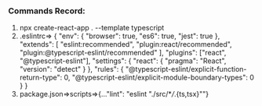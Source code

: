 ### Commands Record:

1. npx create-react-app . --template typescript
2. .eslintrc=> {
   "env": {
   "browser": true,
   "es6": true,
   "jest": true
   },
   "extends": [
   "eslint:recommended",
   "plugin:react/recommended",
   "plugin:@typescript-eslint/recommended"
   ],
   "plugins": ["react", "@typescript-eslint"],
   "settings": {
   "react": {
   "pragma": "React",
   "version": "detect"
   }
   },
   "rules": {
   "@typescript-eslint/explicit-function-return-type": 0,
   "@typescript-eslint/explicit-module-boundary-types": 0
   }
   }
3. package.json=>scripts=>{..."lint": "eslint \"./src/\*_/_.{ts,tsx}\""}
